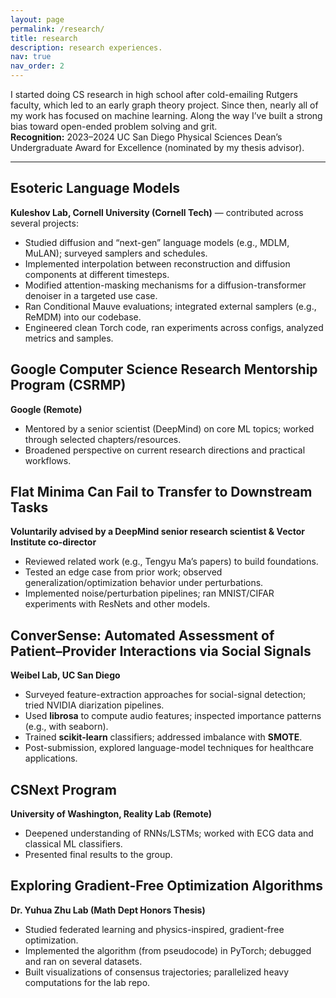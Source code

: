```yaml
---
layout: page
permalink: /research/
title: research
description: research experiences.
nav: true
nav_order: 2
---
```


I started doing CS research in high school after cold-emailing Rutgers faculty, which led to an early graph theory project. Since then, nearly all of my work has focused on machine learning. Along the way I’ve built a strong bias toward open-ended problem solving and grit.  
**Recognition:** 2023–2024 UC San Diego Physical Sciences Dean’s Undergraduate Award for Excellence (nominated by my thesis advisor).

---

## Esoteric Language Models

**Kuleshov Lab, Cornell University (Cornell Tech)** — contributed across several projects:

- Studied diffusion and “next-gen” language models (e.g., MDLM, MuLAN); surveyed samplers and schedules.
- Implemented interpolation between reconstruction and diffusion components at different timesteps.
- Modified attention-masking mechanisms for a diffusion-transformer denoiser in a targeted use case.
- Ran Conditional Mauve evaluations; integrated external samplers (e.g., ReMDM) into our codebase.
- Engineered clean Torch code, ran experiments across configs, analyzed metrics and samples.

## Google Computer Science Research Mentorship Program (CSRMP)

**Google (Remote)**

- Mentored by a senior scientist (DeepMind) on core ML topics; worked through selected chapters/resources.
- Broadened perspective on current research directions and practical workflows.

## Flat Minima Can Fail to Transfer to Downstream Tasks

**Voluntarily advised by a DeepMind senior research scientist & Vector Institute co-director**

- Reviewed related work (e.g., Tengyu Ma’s papers) to build foundations.
- Tested an edge case from prior work; observed generalization/optimization behavior under perturbations.
- Implemented noise/perturbation pipelines; ran MNIST/CIFAR experiments with ResNets and other models.

## ConverSense: Automated Assessment of Patient–Provider Interactions via Social Signals

**Weibel Lab, UC San Diego**

- Surveyed feature-extraction approaches for social-signal detection; tried NVIDIA diarization pipelines.
- Used **librosa** to compute audio features; inspected importance patterns (e.g., with seaborn).
- Trained **scikit-learn** classifiers; addressed imbalance with **SMOTE**.
- Post-submission, explored language-model techniques for healthcare applications.

## CSNext Program

**University of Washington, Reality Lab (Remote)**

- Deepened understanding of RNNs/LSTMs; worked with ECG data and classical ML classifiers.
- Presented final results to the group.

## Exploring Gradient-Free Optimization Algorithms

**Dr. Yuhua Zhu Lab (Math Dept Honors Thesis)**

- Studied federated learning and physics-inspired, gradient-free optimization.
- Implemented the algorithm (from pseudocode) in PyTorch; debugged and ran on several datasets.
- Built visualizations of consensus trajectories; parallelized heavy computations for the lab repo.
